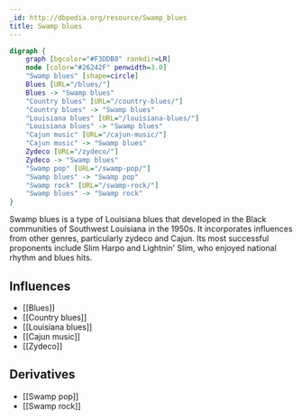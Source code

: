```yaml
---
_id: http://dbpedia.org/resource/Swamp_blues
title: Swamp blues
---
```


```dot
digraph {
	graph [bgcolor="#F3DDB8" rankdir=LR]
	node [color="#26242F" penwidth=3.0]
	"Swamp blues" [shape=circle]
	Blues [URL="/blues/"]
	Blues -> "Swamp blues"
	"Country blues" [URL="/country-blues/"]
	"Country blues" -> "Swamp blues"
	"Louisiana blues" [URL="/louisiana-blues/"]
	"Louisiana blues" -> "Swamp blues"
	"Cajun music" [URL="/cajun-music/"]
	"Cajun music" -> "Swamp blues"
	Zydeco [URL="/zydeco/"]
	Zydeco -> "Swamp blues"
	"Swamp pop" [URL="/swamp-pop/"]
	"Swamp blues" -> "Swamp pop"
	"Swamp rock" [URL="/swamp-rock/"]
	"Swamp blues" -> "Swamp rock"
}
```

Swamp blues is a type of Louisiana blues that developed in the Black communities of Southwest Louisiana in the 1950s. It incorporates influences from other genres, particularly zydeco and Cajun. Its most successful proponents include Slim Harpo and Lightnin' Slim, who enjoyed national rhythm and blues hits.

## Influences

- [[Blues]]
- [[Country blues]]
- [[Louisiana blues]]
- [[Cajun music]]
- [[Zydeco]]

## Derivatives

- [[Swamp pop]]
- [[Swamp rock]]
